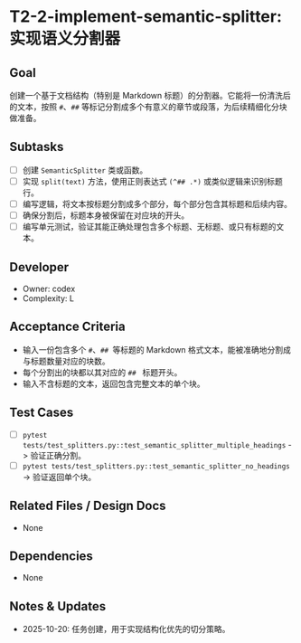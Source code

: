 # T2-2-implement-semantic-splitter: 实现语义分割器

## Goal
创建一个基于文档结构（特别是 Markdown 标题）的分割器。它能将一份清洗后的文本，按照 `#`、`##` 等标记分割成多个有意义的章节或段落，为后续精细化分块做准备。

## Subtasks
- [ ] 创建 `SemanticSplitter` 类或函数。
- [ ] 实现 `split(text)` 方法，使用正则表达式 `(^## .*)` 或类似逻辑来识别标题行。
- [ ] 编写逻辑，将文本按标题分割成多个部分，每个部分包含其标题和后续内容。
- [ ] 确保分割后，标题本身被保留在对应块的开头。
- [ ] 编写单元测试，验证其能正确处理包含多个标题、无标题、或只有标题的文本。

## Developer
- Owner: codex
- Complexity: L

## Acceptance Criteria
- 输入一份包含多个 `#`、`## `等标题的 Markdown 格式文本，能被准确地分割成与标题数量对应的块数。
- 每个分割出的块都以其对应的 `## ` 标题开头。
- 输入不含标题的文本，返回包含完整文本的单个块。

## Test Cases
- [ ] `pytest tests/test_splitters.py::test_semantic_splitter_multiple_headings` -> 验证正确分割。
- [ ] `pytest tests/test_splitters.py::test_semantic_splitter_no_headings` -> 验证返回单个块。

## Related Files / Design Docs
- None

## Dependencies
- None

## Notes & Updates
- 2025-10-20: 任务创建，用于实现结构化优先的切分策略。